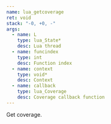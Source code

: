 ```yaml
---
name: lua_getcoverage
ret: void
stack: "-0, +0, -"
args:
  - name: L
    type: lua_State*
    desc: Lua thread
  - name: funcindex
    type: int
    desc: Function index
  - name: context
    type: void*
    desc: Context
  - name: callback
    type: lua_Coverage
    desc: Coverage callback function
---
```


Get coverage.
